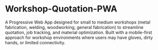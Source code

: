 # Workshop-Quotation-PWA
A Progressive Web App designed for small to medium workshops (metal fabrication, welding, woodworking, general fabrication) to streamline quotation, job tracking, and material optimization. Built with a mobile-first approach for workshop environments where users may have gloves, dirty hands, or limited connectivity.
